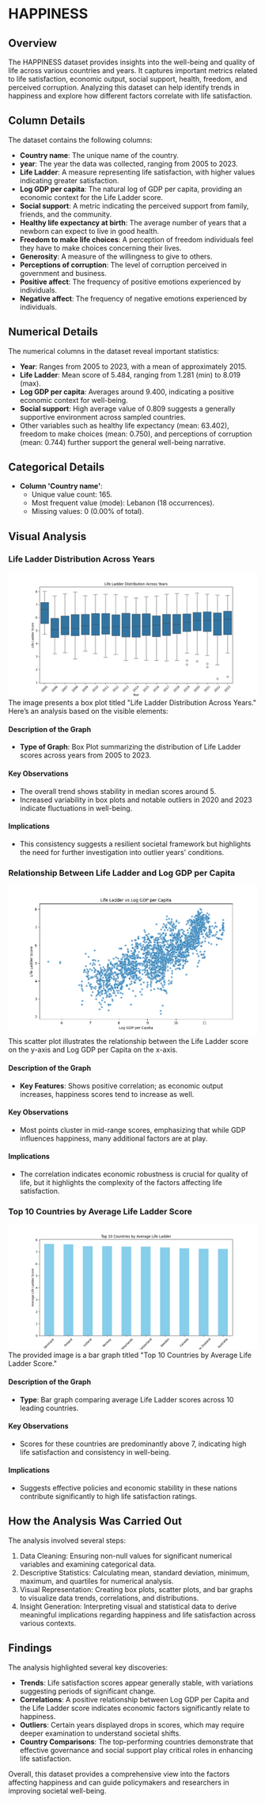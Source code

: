 # HAPPINESS

## Overview
The HAPPINESS dataset provides insights into the well-being and quality of life across various countries and years. It captures important metrics related to life satisfaction, economic output, social support, health, freedom, and perceived corruption. Analyzing this dataset can help identify trends in happiness and explore how different factors correlate with life satisfaction.

## Column Details
The dataset contains the following columns:
- **Country name**: The unique name of the country.
- **year**: The year the data was collected, ranging from 2005 to 2023.
- **Life Ladder**: A measure representing life satisfaction, with higher values indicating greater satisfaction.
- **Log GDP per capita**: The natural log of GDP per capita, providing an economic context for the Life Ladder score.
- **Social support**: A metric indicating the perceived support from family, friends, and the community.
- **Healthy life expectancy at birth**: The average number of years that a newborn can expect to live in good health.
- **Freedom to make life choices**: A perception of freedom individuals feel they have to make choices concerning their lives.
- **Generosity**: A measure of the willingness to give to others.
- **Perceptions of corruption**: The level of corruption perceived in government and business.
- **Positive affect**: The frequency of positive emotions experienced by individuals.
- **Negative affect**: The frequency of negative emotions experienced by individuals.

## Numerical Details
The numerical columns in the dataset reveal important statistics:
- **Year**: Ranges from 2005 to 2023, with a mean of approximately 2015.
- **Life Ladder**: Mean score of 5.484, ranging from 1.281 (min) to 8.019 (max).
- **Log GDP per capita**: Averages around 9.400, indicating a positive economic context for well-being.
- **Social support**: High average value of 0.809 suggests a generally supportive environment across sampled countries.
- Other variables such as healthy life expectancy (mean: 63.402), freedom to make choices (mean: 0.750), and perceptions of corruption (mean: 0.744) further support the general well-being narrative.

## Categorical Details
- **Column 'Country name'**:
  - Unique value count: 165.
  - Most frequent value (mode): Lebanon (18 occurrences).
  - Missing values: 0 (0.00% of total).

## Visual Analysis

### Life Ladder Distribution Across Years
![Life Ladder Distribution Across Years](boxplot_life_ladder_years.png)
The image presents a box plot titled "Life Ladder Distribution Across Years." Here’s an analysis based on the visible elements:

#### Description of the Graph
- **Type of Graph**: Box Plot summarizing the distribution of Life Ladder scores across years from 2005 to 2023.

#### Key Observations
- The overall trend shows stability in median scores around 5.
- Increased variability in box plots and notable outliers in 2020 and 2023 indicate fluctuations in well-being.

#### Implications
- This consistency suggests a resilient societal framework but highlights the need for further investigation into outlier years' conditions.

### Relationship Between Life Ladder and Log GDP per Capita
![Relationship Between Life Ladder and Log GDP per Capita](scatterplot_life_ladder_log_gdp.png)
This scatter plot illustrates the relationship between the Life Ladder score on the y-axis and Log GDP per Capita on the x-axis.

#### Description of the Graph
- **Key Features**: Shows positive correlation; as economic output increases, happiness scores tend to increase as well.

#### Key Observations
- Most points cluster in mid-range scores, emphasizing that while GDP influences happiness, many additional factors are at play.

#### Implications
- The correlation indicates economic robustness is crucial for quality of life, but it highlights the complexity of the factors affecting life satisfaction.

### Top 10 Countries by Average Life Ladder Score
![Top 10 Countries by Average Life Ladder Score](barplot_average_life_ladder_countries.png)
The provided image is a bar graph titled "Top 10 Countries by Average Life Ladder Score." 

#### Description of the Graph
- **Type**: Bar graph comparing average Life Ladder scores across 10 leading countries.

#### Key Observations
- Scores for these countries are predominantly above 7, indicating high life satisfaction and consistency in well-being.

#### Implications
- Suggests effective policies and economic stability in these nations contribute significantly to high life satisfaction ratings.

## How the Analysis Was Carried Out
The analysis involved several steps:
1. Data Cleaning: Ensuring non-null values for significant numerical variables and examining categorical data.
2. Descriptive Statistics: Calculating mean, standard deviation, minimum, maximum, and quartiles for numerical analysis.
3. Visual Representation: Creating box plots, scatter plots, and bar graphs to visualize data trends, correlations, and distributions.
4. Insight Generation: Interpreting visual and statistical data to derive meaningful implications regarding happiness and life satisfaction across various contexts.

## Findings
The analysis highlighted several key discoveries:
- **Trends**: Life satisfaction scores appear generally stable, with variations suggesting periods of significant change.
- **Correlations**: A positive relationship between Log GDP per Capita and the Life Ladder score indicates economic factors significantly relate to happiness.
- **Outliers**: Certain years displayed drops in scores, which may require deeper examination to understand societal shifts.
- **Country Comparisons**: The top-performing countries demonstrate that effective governance and social support play critical roles in enhancing life satisfaction.

Overall, this dataset provides a comprehensive view into the factors affecting happiness and can guide policymakers and researchers in improving societal well-being.